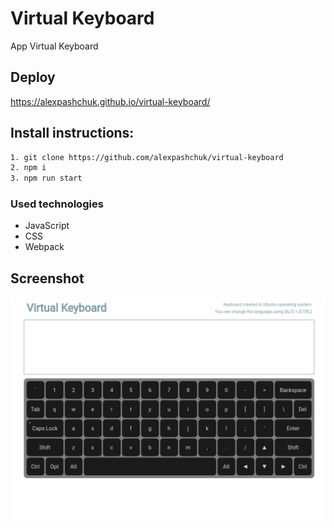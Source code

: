 # Virtual Keyboard

App Virtual Keyboard


## Deploy

https://alexpashchuk.github.io/virtual-keyboard/

## Install instructions:

```bash
1. git clone https://github.com/alexpashchuk/virtual-keyboard
2. npm i
3. npm run start
```

### Used technologies

- JavaScript
- CSS
- Webpack

## Screenshot

![virtual-keyboard.png](app.png "Virtual Keyboard")
